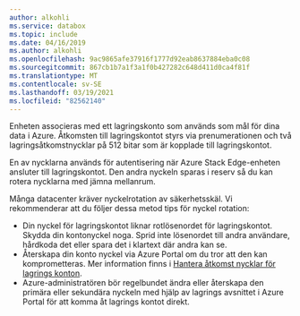 ```yaml
---
author: alkohli
ms.service: databox
ms.topic: include
ms.date: 04/16/2019
ms.author: alkohli
ms.openlocfilehash: 9ac9865afe37916f1777d92eab8637884eba0c08
ms.sourcegitcommit: 867cb1b7a1f3a1f0b427282c648d411d0ca4f81f
ms.translationtype: MT
ms.contentlocale: sv-SE
ms.lasthandoff: 03/19/2021
ms.locfileid: "82562140"
---
```

Enheten associeras med ett lagringskonto som används som mål för dina data i Azure. Åtkomsten till lagringskontot styrs via prenumerationen och två lagringsåtkomstnycklar på 512 bitar som är kopplade till lagringskontot.

En av nycklarna används för autentisering när Azure Stack Edge-enheten ansluter till lagringskontot. Den andra nyckeln sparas i reserv så du kan rotera nycklarna med jämna mellanrum.

Många datacenter kräver nyckelrotation av säkerhetsskäl. Vi rekommenderar att du följer dessa metod tips för nyckel rotation:

- Din nyckel för lagringskontot liknar rotlösenordet för lagringskontot. Skydda din kontonyckel noga. Sprid inte lösenordet till andra användare, hårdkoda det eller spara det i klartext där andra kan se.
- Återskapa din konto nyckel via Azure Portal om du tror att den kan komprometteras. Mer information finns i [Hantera åtkomst nycklar för lagrings konton](../articles/storage/common/storage-account-keys-manage.md).
- Azure-administratören bör regelbundet ändra eller återskapa den primära eller sekundära nyckeln med hjälp av lagrings avsnittet i Azure Portal för att komma åt lagrings kontot direkt.